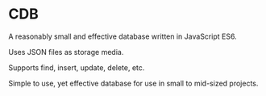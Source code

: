 # CDB
 A reasonably small and effective database written in JavaScript ES6.
 
 Uses JSON files as storage media.
  
 Supports find, insert, update, delete, etc.
 
 Simple to use, yet effective database for use in small to mid-sized projects.

